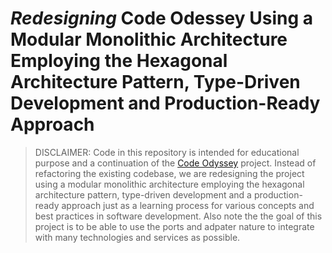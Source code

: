 # _Redesigning_ Code Odessey Using a Modular Monolithic Architecture Employing the Hexagonal Architecture Pattern, Type-Driven Development and Production-Ready Approach

> DISCLAIMER: Code in this repository is intended for educational purpose and a continuation of the [Code Odyssey](https://github.com/TeamKweku/code-odessey) project. Instead of refactoring the existing codebase, we are redesigning the project using a modular monolithic architecture employing the hexagonal architecture pattern, type-driven development and a production-ready approach just as a learning process for various concepts and best practices in software development. Also note the the goal of this project is to be able to use the ports and adpater nature to integrate with many technologies and services as possible.
